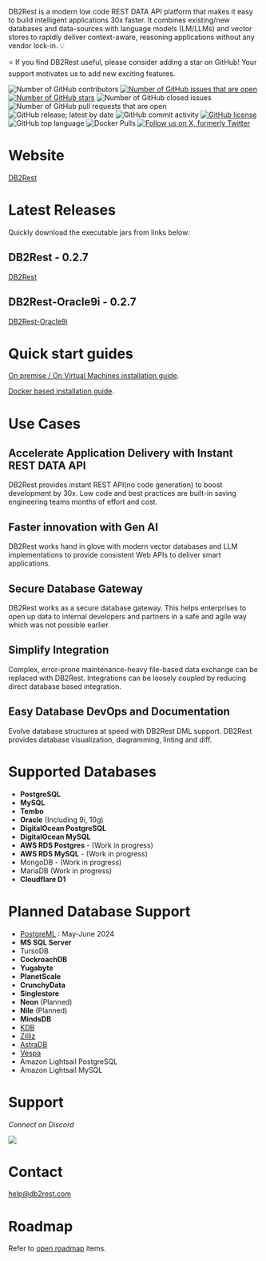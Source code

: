 DB2Rest is a modern low code REST DATA API platform that makes it easy to build intelligent applications 30x faster. 
It combines existing/new databases and data-sources with language models (LM/LLMs) and vector stores to rapidly 
deliver context-aware, reasoning applications without any vendor lock-in. :bulb:

:star: If you find DB2Rest useful, please consider adding a star on GitHub! Your support motivates us to add new exciting features.


![Number of GitHub contributors](https://img.shields.io/github/contributors/kdhrubo/db2rest)
[![Number of GitHub issues that are open](https://img.shields.io/github/issues/kdhrubo/db2rest)](https://github.com/kdhrubo/db2rest/issues)
[![Number of GitHub stars](https://img.shields.io/github/stars/kdhrubo/db2rest)](https://github.com/kdhrubo/db2rest/stargazers)
![Number of GitHub closed issues](https://img.shields.io/github/issues-closed/kdhrubo/db2rest)
![Number of GitHub pull requests that are open](https://img.shields.io/github/issues-pr-raw/kdhrubo/db2rest)
![GitHub release; latest by date](https://img.shields.io/github/v/release/kdhrubo/db2rest)
![GitHub commit activity](https://img.shields.io/github/commit-activity/m/kdhrubo/db2rest)
[![GitHub license](https://img.shields.io/github/license/kdhrubo/db2rest)](https://github.com/kdhrubo/db2rest)
![GitHub top language](https://img.shields.io/github/languages/top/kdhrubo/db2rest)
![Docker Pulls](https://img.shields.io/docker/pulls/kdhrubo/db2rest)
[![Follow us on X, formerly Twitter](https://img.shields.io/twitter/follow/db2rest?style=social)](https://twitter.com/db2rest)

# Website

[DB2Rest](https://db2rest.com)

# Latest Releases

Quickly download the executable jars from links below:

## DB2Rest - 0.2.7

[DB2Rest](https://download.db2rest.com/db2rest-oracle9i-0.2.7.jar)

## DB2Rest-Oracle9i - 0.2.7

[DB2Rest-Oracle9i](https://download.db2rest.com/db2rest-oracle9i-0.2.7.jar)

# Quick start guides

[On premise / On Virtual Machines installation guide](https://db2rest.com/docs/intro).

[Docker based installation guide](https://db2rest.com/docs/run-db2rest-on-docker).


# Use Cases 

## Accelerate Application Delivery with Instant REST DATA API

DB2Rest provides instant REST API(no code generation) to boost development by 30x. Low code and best practices are built-in saving engineering teams
months of effort and cost. 

## Faster innovation with Gen AI

DB2Rest works hand in glove with modern vector databases and LLM implementations to provide consistent Web APIs to deliver smart applications.

## Secure Database Gateway

DB2Rest works as a secure database gateway. This helps enterprises to open up data to internal developers and partners in a safe and agile way which was not possible earlier.

## Simplify Integration

Complex, error-prone maintenance-heavy file-based data exchange can be replaced with DB2Rest. Integrations can be loosely coupled by reducing direct database based integration.


## Easy Database DevOps and Documentation

Evolve database structures at speed with DB2Rest DML support. DB2Rest provides database visualization, diagramming, linting and diff.


# Supported Databases

- **PostgreSQL** 
- **MySQL**
- **Tembo** 
- **Oracle**  (Including 9i, 10g)
- **DigitalOcean PostgreSQL** 
- **DigitalOcean MySQL** 
- **AWS RDS Postgres** - (Work in progress)
- **AWS RDS MySQL** - (Work in progress)
- MongoDB - (Work in progress)
- MariaDB  (Work in progress)
- **Cloudflare D1**


# Planned Database Support

- [PostgreML](https://postgresml.org/) : May-June 2024
- **MS SQL Server**
- TursoDB
- **CockroachDB**
- **Yugabyte**
- **PlanetScale**
- **CrunchyData**
- **Singlestore**
- **Neon** (Planned)
- **Nile** (Planned)
- **MindsDB**
- [KDB](https://kdb.ai/)
- [Zilliz](https://zilliz.com/)
- [AstraDB](https://www.datastax.com/products/datastax-astra)
- [Vespa](https://vespa.ai/)
- Amazon Lightsail PostgreSQL
- Amazon Lightsail MySQL

# Support

*Connect on Discord*

[![](https://dcbadge.vercel.app/api/server/gytFPNW656?theme=discord)](https://discord.gg/gytFPNW656)


# Contact

<help@db2rest.com>


# Roadmap

Refer to [open roadmap](https://db2rest.com/roadmap/) items.

